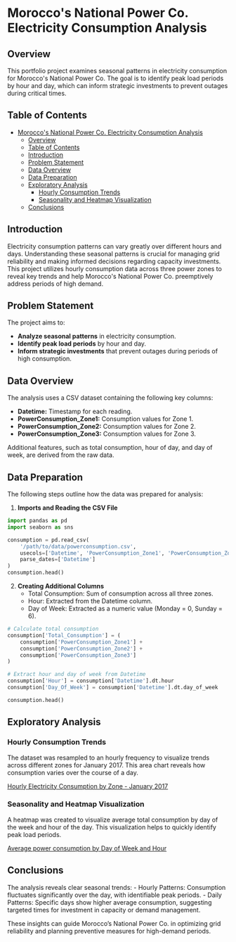 # Morocco's National Power Co. Electricity Consumption Analysis

## Overview

This portfolio project examines seasonal patterns in electricity consumption for Morocco's National Power Co. The goal is to identify peak load periods by hour and day, which can inform strategic investments to prevent outages during critical times.

## Table of Contents

- [Morocco's National Power Co. Electricity Consumption Analysis](#moroccos-national-power-co-electricity-consumption-analysis)
  - [Overview](#overview)
  - [Table of Contents](#table-of-contents)
  - [Introduction](#introduction)
  - [Problem Statement](#problem-statement)
  - [Data Overview](#data-overview)
  - [Data Preparation](#data-preparation)
  - [Exploratory Analysis](#exploratory-analysis)
    - [Hourly Consumption Trends](#hourly-consumption-trends)
    - [Seasonality and Heatmap Visualization](#seasonality-and-heatmap-visualization)
  - [Conclusions](#conclusions)

## Introduction

Electricity consumption patterns can vary greatly over different hours and days. Understanding these seasonal patterns is crucial for managing grid reliability and making informed decisions regarding capacity investments. This project utilizes hourly consumption data across three power zones to reveal key trends and help Morocco's National Power Co. preemptively address periods of high demand.

## Problem Statement

The project aims to:

- **Analyze seasonal patterns** in electricity consumption.
- **Identify peak load periods** by hour and day.
- **Inform strategic investments** that prevent outages during periods of high consumption.

## Data Overview

The analysis uses a CSV dataset containing the following key columns:

- **Datetime:** Timestamp for each reading.
- **PowerConsumption_Zone1:** Consumption values for Zone 1.
- **PowerConsumption_Zone2:** Consumption values for Zone 2.
- **PowerConsumption_Zone3:** Consumption values for Zone 3.

Additional features, such as total consumption, hour of day, and day of week, are derived from the raw data.

## Data Preparation

The following steps outline how the data was prepared for analysis:

1. **Imports and Reading the CSV File**

```python
import pandas as pd
import seaborn as sns

consumption = pd.read_csv(
    '/path/to/data/powerconsumption.csv',
    usecols=['Datetime', 'PowerConsumption_Zone1', 'PowerConsumption_Zone2', 'PowerConsumption_Zone3'],
    parse_dates=['Datetime']
)
consumption.head()
```

2. **Creating Additional Columns**
    - Total Consumption: Sum of consumption across all three zones.
    - Hour: Extracted from the Datetime column.
    - Day of Week: Extracted as a numeric value (Monday = 0, Sunday = 6).

```python
# Calculate total consumption
consumption['Total_Consumption'] = (
    consumption['PowerConsumption_Zone1'] +
    consumption['PowerConsumption_Zone2'] +
    consumption['PowerConsumption_Zone3']
)

# Extract hour and day of week from Datetime
consumption['Hour'] = consumption['Datetime'].dt.hour
consumption['Day_Of_Week'] = consumption['Datetime'].dt.day_of_week

consumption.head()
```

## Exploratory Analysis

### Hourly Consumption Trends

The dataset was resampled to an hourly frequency to visualize trends across different zones for January 2017. This area chart reveals how consumption varies over the course of a day.

[Hourly Electricity Consumption by Zone - January 2017](/Electricity_Consumption_Analysis/assets/stacked_area.png)

### Seasonality and Heatmap Visualization

A heatmap was created to visualize average total consumption by day of the week and hour of the day. This visualization helps to quickly identify peak load periods.

[Average power consumption by Day of Week and Hour](/Electricity_Consumption_Analysis/assets/heatmap.png)

## Conclusions

The analysis reveals clear seasonal trends:
    - Hourly Patterns: Consumption fluctuates significantly over the day, with identifiable peak periods.
    - Daily Patterns: Specific days show higher average consumption, suggesting targeted times for investment in capacity or demand management.

These insights can guide Morocco’s National Power Co. in optimizing grid reliability and planning preventive measures for high-demand periods.